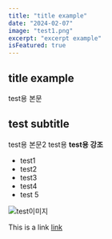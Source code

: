 ```yaml
---
title: "title example"
date: "2024-02-07"
image: "test1.png"
excerpt: "excerpt example"
isFeatured: true
---
```


## title example

test용 본문

## test subtitle

test용 본문2
test용 **test용 강조**

- test1
- test2
- test3
- test4
- test 5

![test이미지](/images/posts/test1/test1.png)

This is a link [link](https://google.com)
